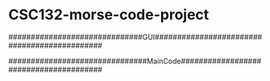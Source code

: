 # CSC132-morse-code-project
##############################GUI#############################################



###############################MainCode#######################################

